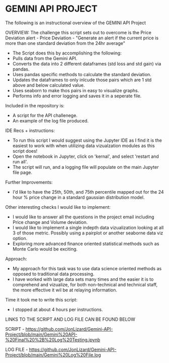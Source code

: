 # GEMINI API PROJECT
The following is an instructional overview of the GEMINI API Project

OVERVIEW:
The challenge this script sets out to overcome is the Price Deviation alert - Price Deviation - "Generate an alert if the current price is more than one standard deviation from the 24hr average"
- The Script does this by accomplishing the following:
- Pulls data from the Gemini API.
- Converts the data into 2 different dataframes (std loss and std gain) via pandas.
- Uses pandas specific methods to calculate the standard deviation.
- Updates the dataframes to only inlcude those pairs which are 1 std above and below calculated value.
- Uses seaborn to make thos pairs in easy to visualize graphs.
- Performs info and error logging and saves it in a seperate file.


Included in the repository is:
- A script for the API challenege.
- An example of the log file produced.


IDE Recs + instructions:
- To run this script I would suggest using the Jupyter IDE as I find it is the easiest to work with when utilizing data vizualzation modules as this script does!
- Open the notebook in Jupyter, click on 'kernal', and select 'restart and run all'.
- The script will run, and a logging file will populate on the main Jupyter file page.


Further Improvements:
- I'd like to have the 25th, 50th, and 75th percentile mapped out for the 24 hour % price change in a standard gaussian distribution model.


Other interesting checks I would like to implement:
- I would like to answer all the questions in the project email including Price change and Volume deviation.
- I would like to implement a single indepth data vizualization looking at all 3 of those metric. Possibly using a pairplot or another seaborne data viz option.
- Exploring more advanced finance oriented statistical methods such as Monte Carlo would be exciting. 


Approach:
- My approach for this task was to use data science oriented methods as opposed to traditional data processing.
- I have worked with large data sets many times and the easier it is to comprehend and vizualize, for both non-technical and technical staff, the more effective it wil be at relaying information.


Time it took me to write this script:
- I stopped at about 4 hours per instructions.




LINKS TO THE SCRIPT AND LOG FILE CAN BE FOUND BELOW

SCRIPT - https://github.com/JonLizard/Gemini-API-Project/blob/main/Gemini%20API-%20Final%20%2B%20Log%20Testing.ipynb


LOG FILE - https://github.com/JonLizard/Gemini-API-Project/blob/main/Gemini%20Log%20File.log








